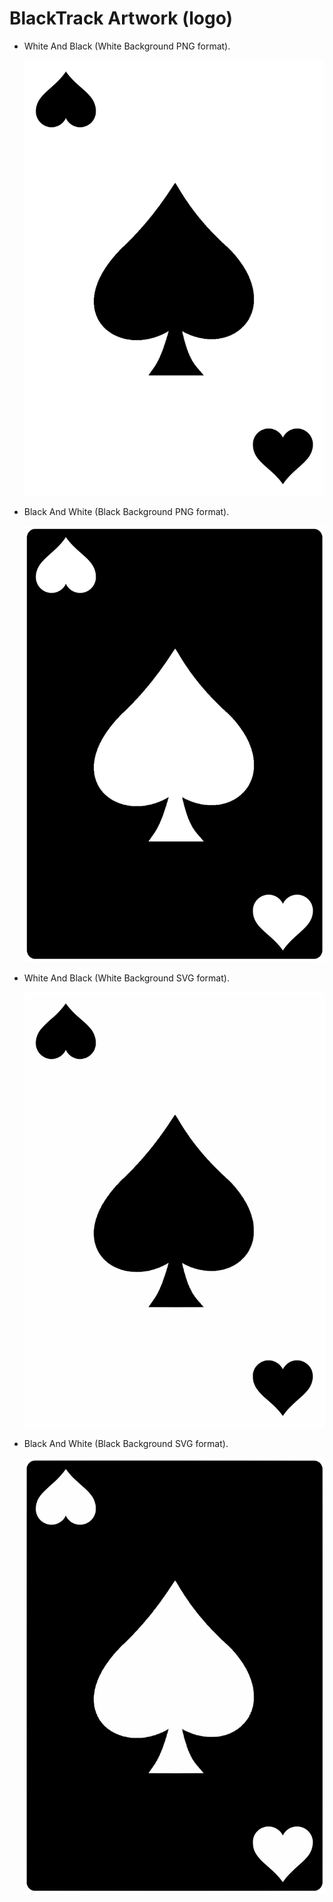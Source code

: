 # BlackTrack Artwork (logo)

* White And Black (White Background PNG format).
  
  <img src="logos/bt-logo-white.png">


* Black And White (Black Background PNG format).


  <img src="logos/bt-logo-black.png">


* White And Black (White Background SVG format).
  
  <img src="logos/bt-logo-white.svg">


* Black And White (Black Background SVG format).


  <img src="logos/bt-logo-black.svg">

